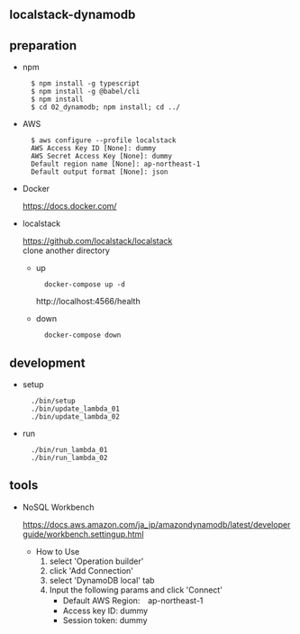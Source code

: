 ## localstack-dynamodb

## preparation

* npm

        $ npm install -g typescript
        $ npm install -g @babel/cli
        $ npm install
        $ cd 02_dynamodb; npm install; cd ../

* AWS

        $ aws configure --profile localstack
        AWS Access Key ID [None]: dummy
        AWS Secret Access Key [None]: dummy
        Default region name [None]: ap-northeast-1
        Default output format [None]: json

* Docker 

    https://docs.docker.com/

* localstack

    https://github.com/localstack/localstack  
    clone another directory

    * up
    
            docker-compose up -d

        http://localhost:4566/health
    
    * down
    
            docker-compose down

## development
* setup
    
        ./bin/setup
        ./bin/update_lambda_01
        ./bin/update_lambda_02

* run

        ./bin/run_lambda_01
        ./bin/run_lambda_02

## tools

* NoSQL Workbench

    https://docs.aws.amazon.com/ja_jp/amazondynamodb/latest/developerguide/workbench.settingup.html

    * How to Use
        1. select 'Operation builder'
        2. click 'Add Connection'
        3. select 'DynamoDB local' tab
        4. Input the following params and click 'Connect'
            * Default AWS Region:　ap-northeast-1
            * Access key ID: dummy
            * Session token: dummy